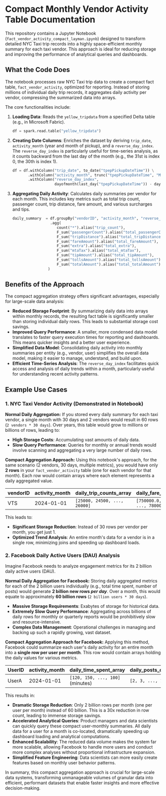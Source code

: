 # Compact Monthly Vendor Activity Table Documentation

This repository contains a Jupyter Notebook (`fact_vendor_activity_compact_layman.ipynb`) designed to transform detailed NYC Taxi trip records into a highly space-efficient monthly summary for each taxi vendor. This approach is ideal for reducing storage and improving the performance of analytical queries and dashboards.

## What the Code Does

The notebook processes raw NYC Taxi trip data to create a compact fact table, `fact_vendor_activity`, optimized for reporting. Instead of storing millions of individual daily trip records, it aggregates daily activity per vendor, compressing the summarized data into arrays.

The core functionalities include:

1.  **Loading Data**: Reads the `yellow_tripdata` from a specified Delta table (e.g., in Microsoft Fabric).
    ```python
    df = spark.read.table("yellow_tripdata")
    ```
2.  **Creating Date Columns**: Enriches the dataset by deriving `trip_date`, `activity_month` (year and month of pickup), and a `reverse_day_index`. The `reverse_day_index` is particularly useful for time-series analysis, as it counts backward from the last day of the month (e.g., the 31st is index 0, the 30th is index 1).
    ```python
    df = df.withColumn("trip_date", to_date("tpepPickupDateTime")) \
           .withColumn("activity_month", trunc("tpepPickupDateTime", "MM")) \
           .withColumn("reverse_day_index",
                       dayofmonth(last_day("tpepPickupDateTime")) - dayofmonth("tpepPickupDateTime"))
    ```
3.  **Aggregating Daily Activity**: Calculates daily summaries per vendor for each month. This includes key metrics such as total trip count, passenger count, trip distance, fare amount, and various surcharges and tips.
    ```python
    daily_summary  = df.groupBy("vendorID", "activity_month", "reverse_day_index") \
                     .agg(
                        count("*").alias("trip_count"),
                        F_sum("passengerCount").alias("total_passengerCount"),
                        F_sum("tripDistance").alias("total_tripDistance"),
                        F_sum("fareAmount").alias("total_fareAmount"),
                        F_sum("extra").alias("total_extra"),
                        F_sum("mtaTax").alias("total_mtaTax"),
                        F_sum("tipAmount").alias("total_tipAmount"),
                        F_sum("tollsAmount").alias("total_tollsAmount"),
                        F_sum("totalAmount").alias("total_totalAmount")
                    )
    ```

## Benefits of the Approach

The compact aggregation strategy offers significant advantages, especially for large-scale data analysis:

* **Reduced Storage Footprint**: By summarizing daily data into arrays within monthly records, the resulting fact table is significantly smaller than storing individual daily rows. This leads to substantial storage cost savings.
* **Improved Query Performance**: A smaller, more condensed data model translates to faster query execution times for reporting and dashboards. This means quicker insights and a better user experience.
* **Simplified Data Model**: Consolidating daily activity into monthly summaries per entity (e.g., vendor, user) simplifies the overall data model, making it easier to manage, understand, and build upon.
* **Efficient Time-Series Analysis**: The `reverse_day_index` facilitates quick access and analysis of daily trends within a month, particularly useful for understanding recent activity patterns.

## Example Use Cases

### 1. NYC Taxi Vendor Activity (Demonstrated in Notebook)

**Normal Daily Aggregation:**
If you stored every daily summary for each taxi vendor, a single month with 30 days and 2 vendors would result in 60 rows (`2 vendors * 30 days`). Over years, this table would grow to millions or billions of rows, leading to:
* **High Storage Costs**: Accumulating vast amounts of daily data.
* **Slow Query Performance**: Queries for monthly or annual trends would involve scanning and aggregating a very large number of daily rows.

**Compact Aggregation Approach:**
Using this notebook's approach, for the same scenario (2 vendors, 30 days, multiple metrics), you would have only **2 rows** in your `fact_vendor_activity` table (one for each vendor for that month). Each row would contain arrays where each element represents a daily aggregated value.

| vendorID | activity_month | daily_trip_counts_array | daily_fare_amounts_array | ... |
| :------- | :------------- | :---------------------- | :----------------------- | :-- |
| VTS      | 2024-01-01     | `[25000, 24500, ..., 26000]` | `[750000.0, 730000.0, ..., 780000.0]` | ... |

This leads to:
* **Significant Storage Reduction**: Instead of 30 rows per vendor per month, you get just 1.
* **Optimized Trend Analysis**: An entire month's data for a vendor is in a single row, minimizing joins and speeding up dashboard loads.

### 2. Facebook Daily Active Users (DAU) Analysis

Imagine Facebook needs to analyze engagement metrics for its 2 billion daily active users (DAU).

**Normal Daily Aggregation for Facebook:**
Storing daily aggregated metrics for each of the 2 billion users individually (e.g., total time spent, number of posts) would generate **2 billion new rows *per day***. Over a month, this would equate to approximately **60 billion rows** (`2 billion users * 30 days`).
* **Massive Storage Requirements**: Exabytes of storage for historical data.
* **Extremely Slow Query Performance**: Aggregating across billions of daily rows for monthly or quarterly reports would be prohibitively slow and resource-intensive.
* **Complex Data Management**: Operational challenges in managing and backing up such a rapidly growing, vast dataset.

**Compact Aggregation Approach for Facebook:**
Applying this method, Facebook could summarize each user's daily activity for an entire month into a **single row per user per month**. This row would contain arrays holding the daily values for various metrics.

| UserID | activity_month | daily_time_spent_array | daily_posts_count_array | ... |
| :----- | :------------- | :--------------------- | :---------------------- | :-- |
| UserA  | 2024-01-01     | `[120, 150, ..., 100]` (minutes) | `[2, 3, ..., 1]` | ... |

This results in:
* **Dramatic Storage Reduction**: Only 2 billion rows per month (one per user per month) instead of 60 billion. This is a 30x reduction in row count, leading to immense storage savings.
* **Accelerated Analytical Queries**: Product managers and data scientists can quickly query these compact user-monthly summaries. All daily data for a user for a month is co-located, dramatically speeding up dashboard loading and analytical computations.
* **Enhanced Scalability**: The reduced data volume makes the system far more scalable, allowing Facebook to handle more users and conduct more complex analyses without proportional infrastructure expansion.
* **Simplified Feature Engineering**: Data scientists can more easily create features based on monthly user behavior patterns.

In summary, this compact aggregation approach is crucial for large-scale data systems, transforming unmanageable volumes of granular data into efficient, performant datasets that enable faster insights and more effective decision-making.
